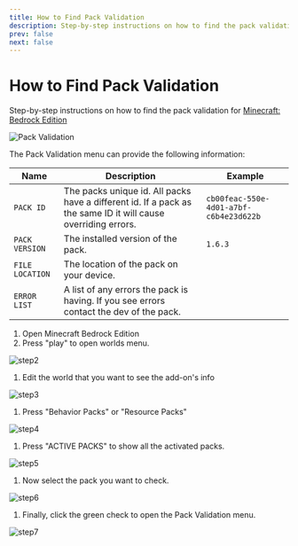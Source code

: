 ```yaml
---
title: How to Find Pack Validation
description: Step-by-step instructions on how to find the pack validation for Minecraft Bedrock Edition
prev: false
next: false
---
```


# How to Find Pack Validation

Step-by-step instructions on how to find the pack validation for [Minecraft: Bedrock Edition](https://minecraft.wiki/w/Bedrock_Edition)

![Pack Validation](/images/a7b2e9e9-5758-4e4e-933e-9acca02b4f14.png)

The Pack Validation menu can provide the following information:

| Name            | Description                                                                                                   | Example                                |
| --------------- | ------------------------------------------------------------------------------------------------------------- | -------------------------------------- |
| `PACK ID`       | The packs unique id. All packs have a different id. If a pack as the same ID it will cause overriding errors. | `cb00feac-550e-4d01-a7bf-c6b4e23d622b` |
| `PACK VERSION`  | The installed version of the pack.                                                                            | `1.6.3`                                |
| `FILE LOCATION` | The location of the pack on your device.                                                                      |                                        |
| `ERROR LIST`    | A list of any errors the pack is having. If you see errors contact the dev of the pack.                       |                                        |

1. Open Minecraft Bedrock Edition
1. Press "play" to open worlds menu.

![step2](/images/1276f0ba-7e72-4aac-8724-2fe95eece56c.png)

1. Edit the world that you want to see the add-on's info

![step3](/images/908b15e5-6709-42a4-9143-378e6a3424ec.png)

1. Press "Behavior Packs" or "Resource Packs"

![step4](/images/b7073fd7-7eb1-4628-b2fe-c01027b70248.png)

1. Press "ACTIVE PACKS" to show all the activated packs.

![step5](/images/3e5c55f8-6774-45ad-9b04-54da6eab8948.png)

1. Now select the pack you want to check.

![step6](/images/641b7d83-4783-4083-987b-8c6cfe7a5944.png)

1. Finally, click the green check to open the Pack Validation menu.

![step7](/images/7561b7e2-504f-407c-9a41-549bf753705c.png)
